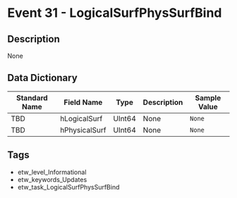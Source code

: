 # Event 31 - LogicalSurfPhysSurfBind

## Description
None

## Data Dictionary
|Standard Name|Field Name|Type|Description|Sample Value|
|---|---|---|---|---|
|TBD|hLogicalSurf|UInt64|None|`None`|
|TBD|hPhysicalSurf|UInt64|None|`None`|

## Tags
* etw_level_Informational
* etw_keywords_Updates
* etw_task_LogicalSurfPhysSurfBind